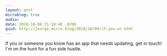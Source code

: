 ```yaml
---
layout: post
microblog: true
audio: 
date: 2018-10-08 21:10:40 -0700
guid: http://jsorge.micro.blog/2018/10/09/if-you-or.html
---
```

If you or someone you know has an app that needs updating, get in touch! I'm on the hunt for a fun side hustle.
